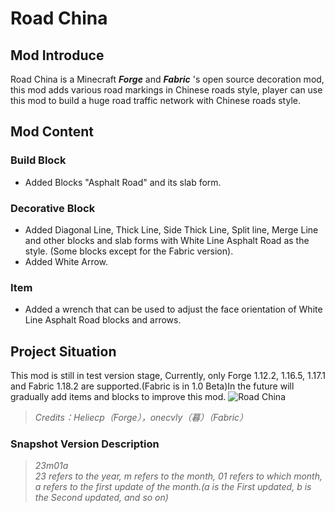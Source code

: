 # Road China
## Mod Introduce
Road China is a Minecraft ___Forge___ and ___Fabric___ 's open source decoration mod, this mod adds various road markings in Chinese roads style, player can use this mod to build a huge road traffic network with Chinese roads style.
## Mod Content
### Build Block
 - Added Blocks "Asphalt Road" and its slab form.
### Decorative Block
 - Added Diagonal Line, Thick Line, Side Thick Line, Split line, Merge Line and other blocks and slab forms with White Line Asphalt Road as the style. (Some blocks except for the Fabric version).
 - Added White Arrow.
### Item
 - Added a wrench that can be used to adjust the face orientation of White Line Asphalt Road blocks and arrows.
## Project Situation
This mod is still in test version stage, Currently, only Forge 1.12.2, 1.16.5, 1.17.1 and Fabric 1.18.2 are supported.(Fabric is in 1.0 Beta)In the future will gradually add items and blocks to improve this mod.
![Road China](https://www.helloimg.com/images/2022/12/30/oCHx7M.png "Road China")
> *Credits：Heliecp（Forge），onecvly（暮）（Fabric）*
### Snapshot Version Description
> *23m01a*  
> *23 refers to the year, m refers to the month, 01 refers to which month, a refers to the first update of the month.(a is the First updated, b is the Second updated, and so on)*

